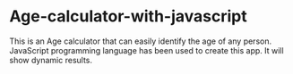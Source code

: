 # Age-calculator-with-javascript
This is an Age calculator that can easily identify the age of any person. JavaScript programming language has been used to create this app. It will show dynamic results.

